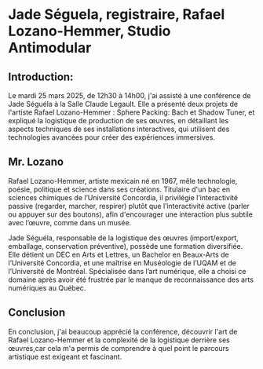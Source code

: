 # Jade Séguela, registraire, Rafael Lozano-Hemmer, Studio Antimodular #

## Introduction: ##

Le mardi 25 mars 2025, de 12h30 à 14h00, j'ai assisté à une conférence de Jade Séguéla à la Salle Claude Legault. Elle a présenté deux projets de l'artiste Rafael Lozano-Hemmer : Sphere Packing: Bach et Shadow Tuner, et expliqué la logistique de production de ses œuvres, en détaillant les aspects techniques de ses installations interactives, qui utilisent des technologies avancées pour créer des expériences immersives.

## Mr. Lozano ##

Rafael Lozano-Hemmer, artiste mexicain né en 1967, mêle technologie, poésie, politique et science dans ses créations. Titulaire d'un bac en sciences chimiques de l’Université Concordia, il privilégie l’interactivité passive (regarder, marcher, respirer) plutôt que l’interactivité active (parler ou appuyer sur des boutons), afin d'encourager une interaction plus subtile avec l’œuvre, comme dans un musée.

Jade Séguéla, responsable de la logistique des œuvres (import/export, emballage, conservation préventive), possède une formation diversifiée. Elle détient un DEC en Arts et Lettres, un Bachelor en Beaux-Arts de l’Université Concordia, et une maîtrise en Muséologie de l’UQAM et de l’Université de Montréal. Spécialisée dans l’art numérique, elle a choisi ce domaine après avoir été frustrée par le manque de reconnaissance des arts numériques au Québec.


## Conclusion ##

En conclusion,  j'ai beaucoup apprécié la conférence, découvrir l'art de Rafael Lozano-Hemmer et la complexité de la logistique derrière ses œuvres,car cela m'a permis de comprendre à quel point le parcours artistique est exigeant et fascinant.

